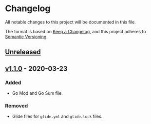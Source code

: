 # Changelog
All notable changes to this project will be documented in this file.

The format is based on [Keep a Changelog](https://keepachangelog.com/en/1.0.0/), and this project adheres to [Semantic Versioning](https://semver.org/spec/v2.0.0.html).

## [Unreleased]

## [v1.1.0] - 2020-03-23

### Added
- Go Mod and Go Sum file.

### Removed
- Glide files for `glide.yml` and `glide.lock` files.

[Unreleased]: https://bitbucket.org/myntra/gocentral/src/master/

[v1.1.0]: https://bitbucket.org/myntra/gocentral/src/v1.1.0/